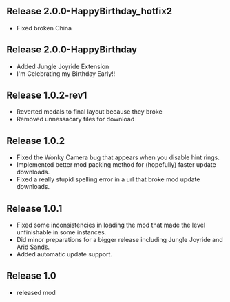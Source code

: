 
## Release 2.0.0-HappyBirthday_hotfix2
- Fixed broken China

## Release 2.0.0-HappyBirthday
- Added Jungle Joyride Extension
- I'm Celebrating my Birthday Early!!

## Release 1.0.2-rev1
- Reverted medals to final layout because they broke
- Removed unnessacary files for download

## Release 1.0.2
- Fixed the Wonky Camera bug that appears when you disable hint rings.
- Implemented better mod packing method for (hopefully) faster update downloads.
- Fixed a really stupid spelling error in a url that broke mod update downloads.

## Release 1.0.1
- Fixed some inconsistencies in loading the mod that made the level unfinishable in some instances.
- Did minor preparations for a bigger release including Jungle Joyride and Arid Sands.
- Added automatic update support.

## Release 1.0
- released mod